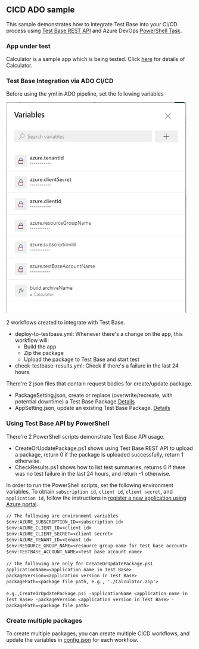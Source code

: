 ## CICD ADO sample
This sample demonstrates how to integrate Test Base into your CI/CD process using [Test Base REST API](https://docs.microsoft.com/en-us/rest/api/testbase/) and Azure DevOps [PowerShell Task](https://docs.microsoft.com/en-us/azure/devops/pipelines/tasks/utility/powershell?view=azure-devops).

### App under test
Calculator is a sample app which is being tested. Click [here](../../../Sample-App-Src/Calculator) for details of Calculator.

### Test Base Integration via ADO CI/CD
Before using the yml in ADO pipeline, set the following variables

![DevOps variables](./ADOVariables.png)

2 workflows created to integrate with Test Base.
- deploy-to-testbase.yml: Whenever there's a change on the app, this workflow will:
    - Build the app
    - Zip the package
    - Upload the package to Test Base and start test
- check-testbase-results.yml: Check if there's a failure in the last 24 hours.

There're 2 json files that contain request bodies for create/update package.
- PackageSetting.json, create or replace (overwrite/recreate, with potential downtime) a Test Base Package.[Details](https://docs.microsoft.com/en-us/rest/api/testbase/packages/create?tabs=HTTP#request-body)
- AppSetting.json, update an existing Test Base Package. [Details](https://docs.microsoft.com/en-us/rest/api/testbase/packages/update?tabs=HTTP#request-body)

### Using Test Base API by PowerShell
There're 2 PowerShell scripts demonstrate Test Base API usage.
- CreateOrUpdatePackage.ps1 shows using Test Base REST API to upload a package, return 0 if the package is uploaded successfully, return 1 otherwise.
- CheckResults.ps1 shows how to list test summaries,
returns 0 if there was no test failure in the last 24 hours, and return -1 otherwise.

In order to run the PowerShell scripts, set the following environment variables. To obtain `subscription id`, `client id`, `client secret`, and `application id`, follow the instructions in [register a new application using Azure portal](https://docs.microsoft.com/en-us/azure/active-directory/develop/howto-create-service-principal-portal).

```
// The following are environment variables
$env:AZURE_SUBSCRIPTION_ID=<subscription id>
$env:AZURE_CLIENT_ID=<client id>
$env:AZURE_CLIENT_SECRET=<client secret>
$env:AZURE_TENANT_ID=<tenant id>
$env:RESOURCE_GROUP_NAME=<resource group name for test base account>
$env:TESTBASE_ACCOUNT_NAME=<test base account name>

// The following are only for CreateOrUpdatePackage.ps1
applicationName=<application name in Test Base>
packageVersion=<application version in Test Base>
packagePath=<package file path, e.g., './Calculator.zip'>

e.g.,CreateOrUpdatePackage.ps1 -applicationName <application name in Test Base> -packageVersion <application version in Test Base> -packagePath=<package file path>
```
### Create multiple packages
To create multiple packages, you can create multiple CICD workflows, and update the variables in [config.json](../../../Samples/Package/Out-of-Box/Calculator-OOB-Sample/scripts/outofbox/config.json) for each workflow.